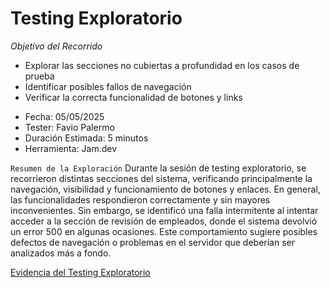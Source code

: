# Testing Exploratorio #

*Objetivo del Recorrido*
* Explorar las secciones no cubiertas a profundidad en los casos de prueba
* Identificar posibles fallos de navegación
* Verificar la correcta funcionalidad de botones y links

- Fecha: 05/05/2025
- Tester: Favio Palermo
- Duración Estimada: 5 minutos
- Herramienta: Jam.dev

`Resumen de la Exploración`
Durante la sesión de testing exploratorio, se recorrieron distintas secciones del sistema, verificando principalmente la navegación, visibilidad y funcionamiento de botones y enlaces. En general, las funcionalidades respondieron correctamente y sin mayores inconvenientes. Sin embargo, se identificó una falla intermitente al intentar acceder a la sección de revisión de empleados, donde el sistema devolvió un error 500 en algunas ocasiones. Este comportamiento sugiere posibles defectos de navegación o problemas en el servidor que deberían ser analizados más a fondo.

[Evidencia del Testing Exploratorio](https://jam.dev/c/b0c07e6e-bac4-4692-a093-3f521c1b4470)
